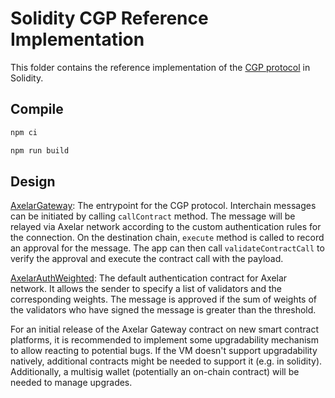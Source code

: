 # Solidity CGP Reference Implementation

This folder contains the reference implementation of the [CGP protocol](../cgp-v1.md) in Solidity.

## Compile

```bash
npm ci

npm run build
```

## Design

[AxelarGateway](contracts/AxelarGateway.sol): The entrypoint for the CGP protocol. Interchain messages can be initiated by calling `callContract` method. The message will be relayed via Axelar network according to the custom authentication rules for the connection. On the destination chain, `execute` method is called to record an approval for the message. The app can then call `validateContractCall` to verify the approval and execute the contract call with the payload.

[AxelarAuthWeighted](contracts/auth/AxelarAuthWeighted.sol): The default authentication contract for Axelar network. It allows the sender to specify a list of validators and the corresponding weights. The message is approved if the sum of weights of the validators who have signed the message is greater than the threshold.

For an initial release of the Axelar Gateway contract on new smart contract platforms,
it is recommended to implement some upgradability mechanism to allow reacting to potential bugs.
If the VM doesn't support upgradability natively, additional contracts might be needed to support it (e.g. in solidity). Additionally, a multisig wallet (potentially an on-chain contract) will be needed to manage upgrades.
